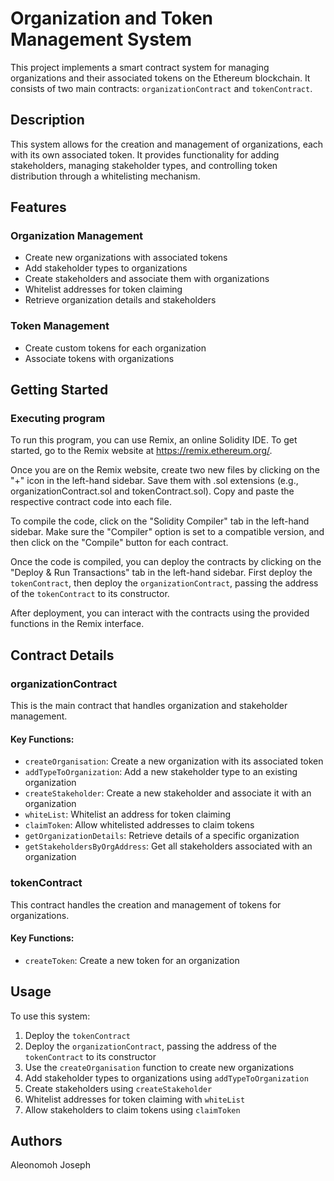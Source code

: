 # Organization and Token Management System

This project implements a smart contract system for managing organizations and their associated tokens on the Ethereum blockchain. It consists of two main contracts: `organizationContract` and `tokenContract`.

## Description

This system allows for the creation and management of organizations, each with its own associated token. It provides functionality for adding stakeholders, managing stakeholder types, and controlling token distribution through a whitelisting mechanism.

## Features

### Organization Management
- Create new organizations with associated tokens
- Add stakeholder types to organizations
- Create stakeholders and associate them with organizations
- Whitelist addresses for token claiming
- Retrieve organization details and stakeholders

### Token Management
- Create custom tokens for each organization
- Associate tokens with organizations

## Getting Started

### Executing program

To run this program, you can use Remix, an online Solidity IDE. To get started, go to the Remix website at https://remix.ethereum.org/.

Once you are on the Remix website, create two new files by clicking on the "+" icon in the left-hand sidebar. Save them with .sol extensions (e.g., organizationContract.sol and tokenContract.sol). Copy and paste the respective contract code into each file.

To compile the code, click on the "Solidity Compiler" tab in the left-hand sidebar. Make sure the "Compiler" option is set to a compatible version, and then click on the "Compile" button for each contract.

Once the code is compiled, you can deploy the contracts by clicking on the "Deploy & Run Transactions" tab in the left-hand sidebar. First deploy the `tokenContract`, then deploy the `organizationContract`, passing the address of the `tokenContract` to its constructor.

After deployment, you can interact with the contracts using the provided functions in the Remix interface.

## Contract Details

### organizationContract

This is the main contract that handles organization and stakeholder management.

#### Key Functions:
- `createOrganisation`: Create a new organization with its associated token
- `addTypeToOrganization`: Add a new stakeholder type to an existing organization
- `createStakeholder`: Create a new stakeholder and associate it with an organization
- `whiteList`: Whitelist an address for token claiming
- `claimToken`: Allow whitelisted addresses to claim tokens
- `getOrganizationDetails`: Retrieve details of a specific organization
- `getStakeholdersByOrgAddress`: Get all stakeholders associated with an organization

### tokenContract

This contract handles the creation and management of tokens for organizations.

#### Key Functions:
- `createToken`: Create a new token for an organization

## Usage

To use this system:

1. Deploy the `tokenContract`
2. Deploy the `organizationContract`, passing the address of the `tokenContract` to its constructor
3. Use the `createOrganisation` function to create new organizations
4. Add stakeholder types to organizations using `addTypeToOrganization`
5. Create stakeholders using `createStakeholder`
6. Whitelist addresses for token claiming with `whiteList`
7. Allow stakeholders to claim tokens using `claimToken`

## Authors

Aleonomoh Joseph

